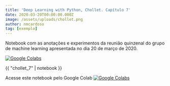```yaml
---
title: 'Deep Learning with Python, Chollet. Capítulo 7'
date: 2020-03-20T00:00:00.000Z
image: /assets/uploads/chollet.png
author: nmcardoso
tag: [exemplo]
---
```


Notebook com as anotações e experimentos da reunião quinzenal do grupo de machine learning apresentada no dia 20 de março de 2020.

[![Google Colabs](https://colab.research.google.com/assets/colab-badge.svg)](https://colab.research.google.com/drive/1FU7902fXi0y8rcPk8dZkryYkMEtF4tYY)

{{ "chollet_7" | notebook }}

Acesse este notebook pelo Google Colab [![Google Colabs](https://colab.research.google.com/assets/colab-badge.svg)](https://colab.research.google.com/drive/1FU7902fXi0y8rcPk8dZkryYkMEtF4tYY)